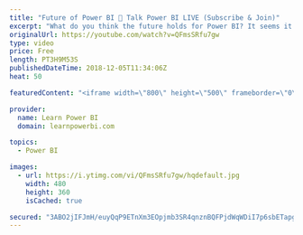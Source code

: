 ```yaml
---
title: "Future of Power BI 🔴 Talk Power BI LIVE (Subscribe & Join)"
excerpt: "What do you think the future holds for Power BI? It seems it's growing at an amazing pace.  What do you think is fueling this growth and would it continue to do so? Are there challenges ahead for Power BI?   ✅ Subscribe and click the 🔔 to join me 🔴 LIVE. Discuss the latest in Power BI and ask any Power"
originalUrl: https://youtube.com/watch?v=QFmsSRfu7gw
type: video
price: Free
length: PT3H9M53S
publishedDateTime: 2018-12-05T11:34:06Z
heat: 50

featuredContent: "<iframe width=\"800\" height=\"500\" frameborder=\"0\" src=\"https://www.youtube.com/embed/QFmsSRfu7gw\" allow=\"accelerometer; autoplay; encrypted-media; gyroscope; picture-in-picture\" allowfullscreen></iframe>"

provider:
  name: Learn Power BI
  domain: learnpowerbi.com

topics:
  - Power BI

images:
  - url: https://i.ytimg.com/vi/QFmsSRfu7gw/hqdefault.jpg
    width: 480
    height: 360
    isCached: true

secured: "3ABO2jIFJmH/euyQqP9ETnXm3EOpjmb3SR4qnznBQFPjdWqWDiI7p6sbETapgE666gtdRrR+zqMU5RsO97Vu5ovU6uLrejbqcCBr2L9E2NSMsGqS6N7Qt+pNH2K1IhlYs1x9Bg0idEClqnQPr2E/cGoW7BeymD4AGvOKhZ7D9ywlOldoPbt3HInNbkaqh5yP4IVNqo53m5ersm6JiKYu0gFV6Nj9kr3U6nAxLxX1eAgm/mFZ5zuAEZcPe0eLkMDipVTw241BW3tnpbRg1LuACuTKaw9qgwpESP+ZChXpIivGpOWLPhZf5fTv/oPfTh0rKhn+k2pxh6XGMgrfKhwLoEqQfee+mV2K6p2mN5OTtk6EJJ9ccWoIT7AsKAD416n/2/kIRA329xW7/bdPpm5WOg==;nx6MW83e4Z1aSjzEaJqybQ=="
---
```



